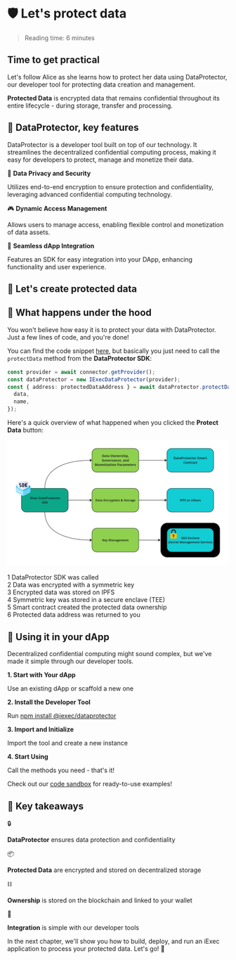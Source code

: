 <script setup>
import ProtectData from '../../components/ProtectData.vue';
</script>

# 🛡️ Let's protect data

> Reading time: 6 minutes

<div class="hero">
  <div class="hero-content hero-overview">
    <h2>Time to get practical</h2>
    <p>Let's follow Alice as she learns how to protect her data using DataProtector, our developer tool for protecting data creation and management.</p>
  </div>
</div>

<div class="solution-note">
  <p><strong>Protected Data</strong> is encrypted data that remains confidential throughout its entire lifecycle - during storage, transfer and processing.</p>
</div>

## 🧩 DataProtector, key features

DataProtector is a developer tool built on top of our technology. It streamlines
the decentralized confidential computing process, making it easy for developers
to protect, manage and monetize their data.

<div >
  <p>🔐 <strong>Data Privacy and Security</strong></p>
  <p>Utilizes end-to-end encryption to ensure protection and confidentiality, leveraging advanced confidential computing technology.</p>
</div>

<div>
  <p>🎮 <strong>Dynamic Access Management</strong></p>
  <p>Allows users to manage access, enabling flexible control and monetization of data assets.</p>
</div>

<div>
    <p>🔌 <strong>Seamless dApp Integration</strong></p>
    <p>Features an SDK for easy integration into your DApp, enhancing functionality and user experience.</p>
</div>

## 🧩 Let's create protected data

<ProtectData />

## 🧩 What happens under the hood

<div class="solution-note">
  <p>You won't believe how easy it is to protect your data with DataProtector. Just a few lines of code, and you're done!</p>
</div>

You can find the code snippet
[here](https://codesandbox.io/p/github/iExecBlockchainComputing/dataprotector-sandbox/main?file=%2Fsrc%2Fmain.tsx%3A18%2C7&preventWorkspaceRedirect=true),
but basically you just need to call the `protectData` method from the
**DataProtector SDK**:

```typescript
const provider = await connector.getProvider();
const dataProtector = new IExecDataProtector(provider);
const { address: protectedDataAddress } = await dataProtector.protectData({
  data,
  name,
});
```

Here's a quick overview of what happened when you clicked the **Protect Data**
button:

![alt text](/assets/hello-world/dataprotector.png)

<div class="process-steps">
  <div class="step">
    <span class="step-number">1</span>
    <span>DataProtector SDK was called</span>
  </div>
  <div class="step">
    <span class="step-number">2</span>
    <span>Data was encrypted with a symmetric key</span>
  </div>
  <div class="step">
    <span class="step-number">3</span>
    <span>Encrypted data was stored on IPFS</span>
  </div>
  <div class="step">
    <span class="step-number">4</span>
    <span>Symmetric key was stored in a secure enclave (TEE)</span>
  </div>
  <div class="step">
    <span class="step-number">5</span>
    <span>Smart contract created the protected data ownership</span>
  </div>
  <div class="step">
    <span class="step-number">6</span>
    <span>Protected data address was returned to you</span>
  </div>
</div>

## 🧩 Using it in your dApp

Decentralized confidential computing might sound complex, but we've made it
simple through our developer tools.

  <div >
    <p><strong>1. Start with Your dApp</strong></p>
    <p>Use an existing dApp or scaffold a new one</p>
  </div>
  <div >
    <p><strong>2. Install the Developer Tool</strong></p>
    <p>Run <a href="https://www.npmjs.com/package/@iexec/dataprotector">npm install @iexec/dataprotector</a></p>
  </div>
  <div >
    <p><strong>3. Import and Initialize</strong></p>
    <p>Import the tool and create a new instance</p>
  </div>
  <div >
    <p><strong>4. Start Using</strong></p>
    <p>Call the methods you need - that's it!</p>
  </div>

<div class="solution-note">
  <p>Check out our <a href="https://codesandbox.io/p/github/iExecBlockchainComputing/dataprotector-sandbox/main?file=%2Fsrc%2Fmain.tsx%3A18%2C7">code sandbox</a> for ready-to-use examples!</p>
</div>

## 🎯 Key takeaways

<div class="takeaways-list">
  <div class="takeaway-item">
    <span>🔒</span>
    <p><strong>DataProtector</strong> ensures data protection and confidentiality</p>
  </div>
  <div class="takeaway-item">
    <span>📦</span>
    <p><strong>Protected Data</strong> are encrypted and stored on decentralized storage</p>
  </div>
  <div class="takeaway-item">
    <span>⛓️</span>
    <p><strong>Ownership</strong> is stored on the blockchain and linked to your wallet</p>
  </div>
  <div class="takeaway-item">
    <span>🔌</span>
    <p><strong>Integration</strong> is simple with our developer tools</p>
  </div>
</div>

<div class="cta-wrapper">
  <p>In the next chapter, we'll show you how to build, deploy, and run an iExec application to process your protected data. Let's go! 🚀</p>
</div>
